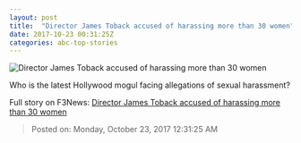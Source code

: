 ```yaml
---
layout: post
title:  "Director James Toback accused of harassing more than 30 women"
date: 2017-10-23 00:31:25Z
categories: abc-top-stories
---
```


![Director James Toback accused of harassing more than 30 women](http://www.abc.net.au/news/image/9075654-1x1-700x700.jpg)

Who is the latest Hollywood mogul facing allegations of sexual harassment?


Full story on F3News: [Director James Toback accused of harassing more than 30 women](http://www.f3nws.com/n/cJZFkH)

> Posted on: Monday, October 23, 2017 12:31:25 AM
